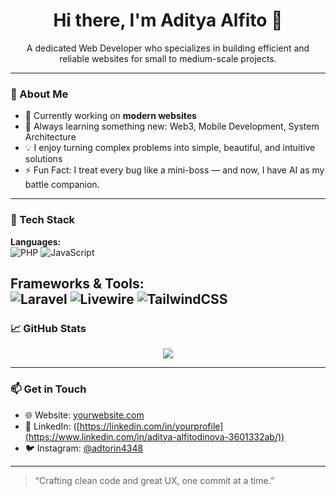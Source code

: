 <h1 align="center">Hi there, I'm Aditya Alfito 👋</h1>
<p align="center">
  A dedicated Web Developer who specializes in building efficient and reliable websites for small to medium-scale projects.
</p>

---

### 🚀 About Me
- 🔭 Currently working on **modern websites**
- 🌱 Always learning something new: Web3, Mobile Development, System Architecture
- 💡 I enjoy turning complex problems into simple, beautiful, and intuitive solutions
- ⚡ Fun Fact: I treat every bug like a mini-boss — and now, I have AI as my battle companion.

---

### 🧰 Tech Stack
**Languages:**  
![PHP](https://img.shields.io/badge/-PHP-777BB4?style=flat&logo=php&logoColor=white)
![JavaScript](https://img.shields.io/badge/-JavaScript-F7DF1E?style=flat&logo=javascript&logoColor=black)

**Frameworks & Tools:**  
![Laravel](https://img.shields.io/badge/-Laravel-F55247?style=flat&logo=laravel&logoColor=white)
![Livewire](https://img.shields.io/badge/-Livewire-4E56A6?style=flat)
![TailwindCSS](https://img.shields.io/badge/-TailwindCSS-38B2AC?style=flat&logo=tailwind-css&logoColor=white)
---

### 📈 GitHub Stats
<p align="center">
  <img src="https://github-readme-stats.vercel.app/api?username=Aditya4348&show_icons=true&theme=tokyonight" />
</p>

---

### 📫 Get in Touch
- 🌐 Website: [yourwebsite.com](https://yourwebsite.com)
- 💼 LinkedIn: ([https://linkedin.com/in/yourprofile](https://www.linkedin.com/in/aditya-alfitodinova-3601332ab/))
- 🐦 Instagram: [@adtorin4348](https://www.instagram.com/adtorin4348/)

---

> “Crafting clean code and great UX, one commit at a time.”

